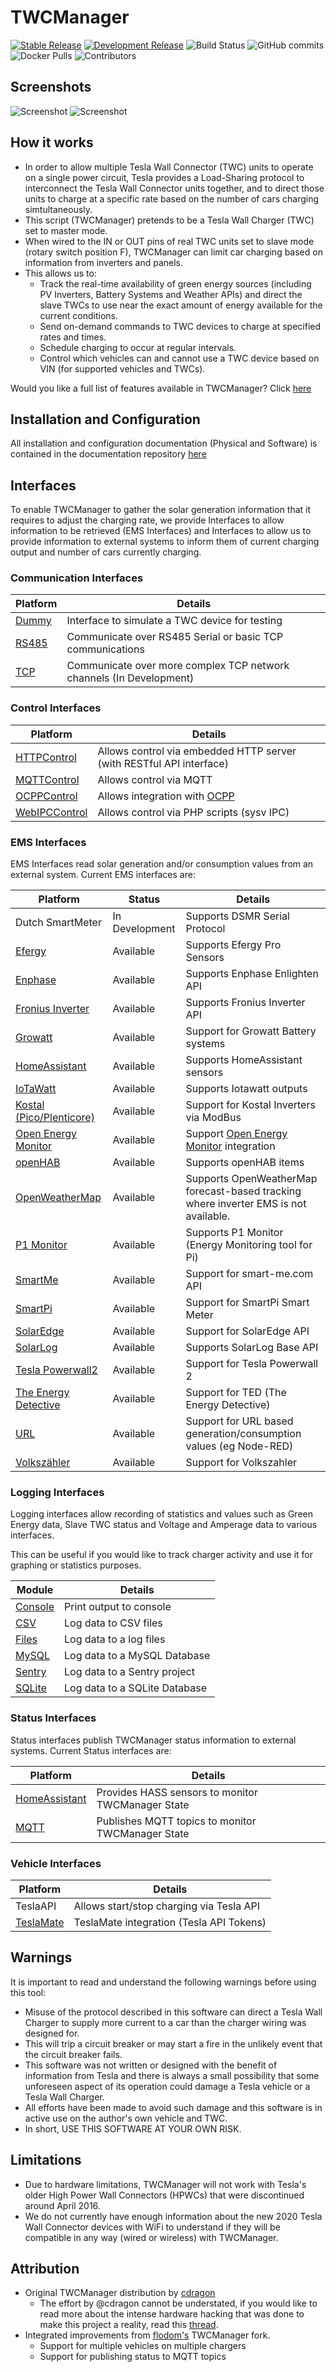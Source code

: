 # TWCManager

[![Stable Release](https://img.shields.io/badge/Stable_Release-1.2.4-blue)](https://github.com/ngardiner/TWCManager/releases/tag/v1.2.4)
[![Development Release](https://img.shields.io/badge/Devel_Release-1.3.0-green.svg)](https://github.com/ngardiner/TWCManager/tree/main)
![Build Status](https://github.com/ngardiner/TWCManager/actions/workflows/test_suite.yml/badge.svg)
![GitHub commits](https://img.shields.io/github/commit-activity/m/ngardiner/TWCManager)
![Docker Pulls](https://img.shields.io/docker/pulls/twcmanager/twcmanager.svg)
![Contributors](https://img.shields.io/github/contributors/ngardiner/TWCManager)

## Screenshots
![Screenshot](docs/screenshot.png)
![Screenshot](docs/screenshot4.png)

## How it works

* In order to allow multiple Tesla Wall Connector (TWC) units to operate on a single power circuit, Tesla provides a Load-Sharing protocol to interconnect the Tesla Wall Connector units together, and to direct those units to charge at a specific rate based on the number of cars charging simtultaneously.
* This script (TWCManager) pretends to be a Tesla Wall Charger (TWC) set to master mode.
* When wired to the IN or OUT pins of real TWC units set to slave mode (rotary switch position F), TWCManager can limit car charging based on information from inverters and panels.
* This allows us to:
    * Track the real-time availability of green energy sources (including PV Inverters, Battery Systems and Weather APIs) and direct the slave TWCs to use near the exact amount of energy available for the current conditions.
    * Send on-demand commands to TWC devices to charge at specified rates and times.
    * Schedule charging to occur at regular intervals.
    * Control which vehicles can and cannot use a TWC device based on VIN (for supported vehicles and TWCs).

Would you like a full list of features available in TWCManager? Click [here](docs/Features.md)

## Installation and Configuration

All installation and configuration documentation (Physical and Software) is contained in the documentation repository [here](docs/README.md)

## Interfaces

To enable TWCManager to gather the solar generation information that it requires to adjust the charging rate, we provide Interfaces to allow information to be retrieved (EMS Interfaces) and Interfaces to allow us to provide information to external systems to inform them of current charging output and number of cars currently charging.

### Communication Interfaces
| Platform                                 | Details                 |
| ---------------------------------------- | ----------------------- |
| [Dummy](docs/modules/Interface_Dummy.md) | Interface to simulate a TWC device for testing   |
| [RS485](docs/modules/Interface_RS485.md) | Communicate over RS485 Serial or basic TCP communications |
| [TCP](docs/modules/Interface_TCP.md)     | Communicate over more complex TCP network channels (In Development) |

### Control Interfaces

| Platform                            | Details                 |
| ----------------------------------- | ----------------------- |
| [HTTPControl](docs/modules/Control_HTTP.md) | Allows control via embedded HTTP server (with RESTful API interface) |
| [MQTTControl](docs/modules/Control_MQTT.md) | Allows control via MQTT |
| [OCPPControl](docs/modules/Control_OCPP.md) | Allows integration with [OCPP](https://pypi.org/project/ocpp/) |
| [WebIPCControl](docs/modules/Control_WebIPC.md) | Allows control via PHP scripts (sysv IPC) |

### EMS Interfaces

EMS Interfaces read solar generation and/or consumption values from an external system. Current EMS interfaces are:

| Platform                      | Status        | Details                 |
| ----------------------------- | ------------- | ----------------------- |
| Dutch SmartMeter | In Development | Supports DSMR Serial Protocol |
| [Efergy](docs/modules/EMS_Efergy.md)            | Available | Supports Efergy Pro Sensors |
| [Enphase](docs/modules/EMS_Enphase.md)          | Available | Supports Enphase Enlighten API |
| [Fronius Inverter](docs/modules/EMS_Fronius.md) | Available | Supports Fronius Inverter API |
| [Growatt](docs/modules/EMS_Growatt.md)          | Available | Support for Growatt Battery systems |
| [HomeAssistant](docs/modules/EMS_HASS.md)       | Available | Supports HomeAssistant sensors |
| [IoTaWatt](docs/modules/EMS_Iotawatt.md)       | Available | Supports Iotawatt outputs |
| [Kostal (Pico/Plenticore)](docs/modules/EMS_Kostal.md) | Available | Support for Kostal Inverters via ModBus |
| [Open Energy Monitor](docs/modules/EMS_EmonCMS.md) | Available | Support [Open Energy Monitor](https://openenergymonitor.org) integration |
| [openHAB](docs/modules/EMS_OpenHab.md)          | Available | Supports openHAB items |
| [OpenWeatherMap](docs/modules/EMS_OpenWeatherMap.md) | Available | Supports OpenWeatherMap forecast-based tracking where inverter EMS is not available. |
| [P1 Monitor](docs/modules/EMS_P1Monitor.md)     | Available | Supports P1 Monitor (Energy Monitoring tool for Pi) |
| [SmartMe](docs/modules/EMS_SmartMe.md)          | Available | Support for smart-me.com API |
| [SmartPi](docs/modules/EMS_SmartPi.md)          | Available | Support for SmartPi Smart Meter |
| [SolarEdge](docs/modules/EMS_SolarEdge.md)      | Available | Support for SolarEdge API |
| [SolarLog](docs/modules/EMS_SolarLog.md)        | Available | Supports SolarLog Base API |
| [Tesla Powerwall2](docs/modules/EMS_Powerwall2.md) | Available | Support for Tesla Powerwall 2 |
| [The Energy Detective](docs/modules/EMS_TED.md) | Available | Support for TED (The Energy Detective) |
| [URL](docs/modules/EMS_URL.md)  | Available | Support for URL based generation/consumption values (eg Node-RED) |
| [Volkszähler](docs/modules/EMS_Volkszahler.md)  | Available | Support for Volkszahler |

### Logging Interfaces

Logging interfaces allow recording of statistics and values such as Green Energy data, Slave TWC status and Voltage and Amperage data to various interfaces.

This can be useful if you would like to track charger activity and use it for graphing or statistics purposes.

| Module                                     | Details                       |
| ------------------------------------------ | --------------------------    |
| [Console](docs/modules/Logging_Console.md) | Print output to console       |
| [CSV](docs/modules/Logging_CSV.md)         | Log data to CSV files         |
| [Files](docs/modules/Logging_Files.md)     | Log data to a log files       |
| [MySQL](docs/modules/Logging_MySQL.md)     | Log data to a MySQL Database  |
| [Sentry](docs/modules/Logging_Sentry.md)   | Log data to a Sentry project  |
| [SQLite](docs/modules/Logging_SQLite.md)   | Log data to a SQLite Database |

### Status Interfaces

Status interfaces publish TWCManager status information to external systems. Current Status interfaces are:

| Platform                                     | Details                 |
| -------------------------------------------- | ----------------------- |
| [HomeAssistant](docs/modules/Status_HASS.md) | Provides HASS sensors to monitor TWCManager State |
| [MQTT](docs/modules/Status_MQTT.md)          | Publishes MQTT topics to monitor TWCManager State |

### Vehicle Interfaces

| Platform    | Details                                  |
| ----------- | ---------------------------------------- |
| TeslaAPI    | Allows start/stop charging via Tesla API |
| [TeslaMate](docs/modules/Vehicle_TeslaMate.md) | TeslaMate integration (Tesla API Tokens) |

## Warnings

It is important to read and understand the following warnings before using this tool:

* Misuse of the protocol described in this software can direct a Tesla Wall Charger to supply more current to a car than the charger wiring was designed for.
* This will trip a circuit breaker or may start a fire in the unlikely event that the circuit breaker fails.
* This software was not written or designed with the benefit of information from Tesla and there is always a small possibility that some unforeseen aspect of its operation could damage a Tesla vehicle or a Tesla Wall Charger.
* All efforts have been made to avoid such damage and this software is in active use on the author's own vehicle and TWC.
* In short, USE THIS SOFTWARE AT YOUR OWN RISK.

## Limitations
* Due to hardware limitations, TWCManager will not work with Tesla's older High Power Wall Connectors (HPWCs) that were discontinued around April 2016.
* We do not currently have enough information about the new 2020 Tesla Wall Connector devices with WiFi to understand if they will be compatible in any way (wired or wireless) with TWCManager.

## Attribution
* Original TWCManager distribution by [cdragon](https://github.com/cdragon/TWCManager)
   * The effort by @cdragon cannot be understated, if you would like to read more about the intense hardware hacking that was done to make this project a reality, read this [thread](https://teslamotorsclub.com/tmc/threads/new-wall-connector-load-sharing-protocol.72830).
* Integrated improvements from [flodom's](https://github.com/flodorn/TWCManager) TWCManager fork. 
    * Support for multiple vehicles on multiple chargers
    * Support for publishing status to MQTT topics
